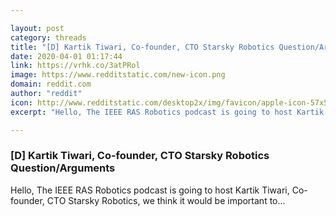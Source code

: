 ```yaml
---

layout: post
category: threads
title: "[D] Kartik Tiwari, Co-founder, CTO Starsky Robotics Question/Arguments"
date: 2020-04-01 01:17:44
link: https://vrhk.co/3atPRol
image: https://www.redditstatic.com/new-icon.png
domain: reddit.com
author: "reddit"
icon: http://www.redditstatic.com/desktop2x/img/favicon/apple-icon-57x57.png
excerpt: "Hello, The IEEE RAS Robotics podcast is going to host Kartik Tiwari, Co-founder, CTO Starsky Robotics, we think it would be important to..."

---
```


### [D] Kartik Tiwari, Co-founder, CTO Starsky Robotics Question/Arguments

Hello, The IEEE RAS Robotics podcast is going to host Kartik Tiwari, Co-founder, CTO Starsky Robotics, we think it would be important to...